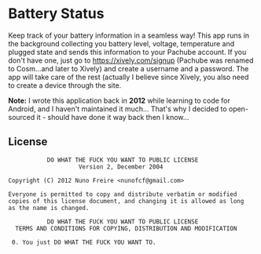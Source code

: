 # Battery Status

Keep track of your battery information in a seamless way!
This app runs in the background collecting you battery level, voltage, temperature and plugged state and sends this information to your Pachube account. If you don't have one, just go to https://xively.com/signup (Pachube was renamed to Cosm...and later to Xively) and create a username and a password. The app will take care of the rest (actually I believe since Xively, you also need to create a device through the site.

**Note:** I wrote this application back in **2012** while learning to code for Android, and I haven't maintained it much... That's why I decided to open-sourced it - should have done it way back then I know...

## License

```
           DO WHAT THE FUCK YOU WANT TO PUBLIC LICENSE
                    Version 2, December 2004

Copyright (C) 2012 Nuno Freire <nunofcf@gmail.com>

Everyone is permitted to copy and distribute verbatim or modified
copies of this license document, and changing it is allowed as long
as the name is changed.

           DO WHAT THE FUCK YOU WANT TO PUBLIC LICENSE
  TERMS AND CONDITIONS FOR COPYING, DISTRIBUTION AND MODIFICATION

 0. You just DO WHAT THE FUCK YOU WANT TO.

```